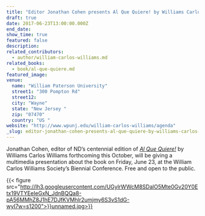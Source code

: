 ```yaml
---
title: "Editor Jonathan Cohen presents Al Que Quiere! by Williams Carlos Williams"
draft: true
date: 2017-06-23T13:00:00.000Z
end_date:
show_time: true
featured: false
description:
related_contributors:
  - author/william-carlos-williams.md
related_books:
  - book/al-que-quiere.md
featured_image: 
venue:
  name: "William Paterson University"
  street1: "300 Pompton Rd"
  street12:
  city: "Wayne"
  state: "New Jersey "
  zip: "07470"
  country: "US "
website: "http://www.wpunj.edu/william-carlos-williams/agenda"
_slug: editor-jonathan-cohen-presents-al-que-quiere-by-williams-carlos-williams
---
```


Jonathan Cohen, editor of ND’s centennial edition of _[Al Que Quiere!](http://www.ndbooks.com/book/al-que-quiere/)_ by Williams Carlos Williams forthcoming this October, will be giving a multimedia presentation about the book on Friday, June 23, at the William Carlos Williams Society’s Biennial Conference. Free and open to
the public.

{{< figure src="http://lh3.googleusercontent.com/UGylrWWcM8SDalO5Mte0Gv20Y0Etx19VTYEeIeGxN_JdnBQQa8-pA56MMhZ8J1hE7DJfKVMhlr2umjmy6S3vS1dG-wyI7w=s1200">}}unnamed.jpg>}}

